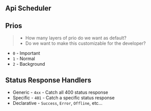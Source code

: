 ## Api Scheduler

## Prios
> - How many layers of prio do we want as default?
> - Do we want to make this customizable for the developer?

- `0` - Important
- `1` - Normal
- `2` - Background

## Status Response Handlers
- Generic - `4xx` - Catch all 400 status response
- Specific - `401` - Catch a specific status response
- Declarative - `Success`, `Error`, `Offline`, etc...
